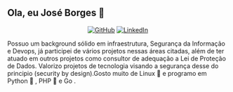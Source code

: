## Ola, eu José Borges :closed_lock_with_key:

<p align="center">
	<a href="https://github.com/joseb0rges"><img src="https://img.shields.io/github/followers/cassiodeveloper.svg?label=GitHub&style=flat-square&logo=github" alt="GitHub"></a>
	<a href="https://www.linkedin.com/in/joseasborges/"><img src="https://img.shields.io/badge/LinkedIn--_.svg?style=flat-square&logo=linkedin" alt="LinkedIn"></a>
</p>

Possuo um background sólido em infraestrutura, Segurança da Informação e Devops, já participei de vários projetos nessas áreas citadas, além de ter atuado em outros projetos como consultor de adequação a Lei de Proteção de Dados. Valorizo projetos de tecnologia visando a segurança desse do principio (security by design).Gosto muito de Linux :penguin: e programo em Python :snake: , PHP :elephant: e Go .
